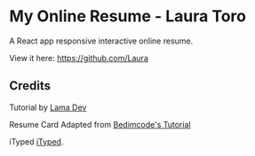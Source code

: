 # My Online Resume - Laura Toro

A React app responsive interactive online resume.<p>

 View it here: <a href="https://github.com/Laura"> https://github.com/Laura </a> 

## Credits

Tutorial by [Lama Dev](https://www.youtube.com/watch?v=7WwtzsSHdpI&t=8846s&ab_channel=LamaDev) <br>
 
Resume Card Adapted from [Bedimcode's Tutorial](https://www.youtube.com/watch?v=27JtRAI3QO8&t=40s&ab_channel=Bedimcode) <br>

iTyped [iTyped](https://www.npmjs.com/package/ityped).
